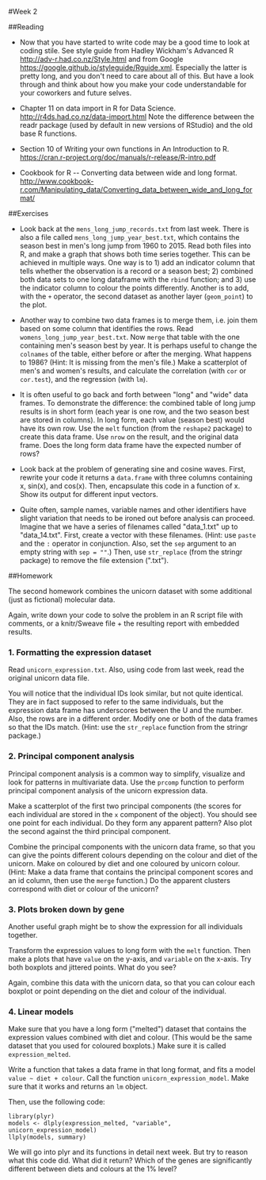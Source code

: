 #Week 2


##Reading

* Now that you have started to write code may be a good time to look at coding stile. See style guide from Hadley Wickham's Advanced R <http://adv-r.had.co.nz/Style.html> and from Google <https://google.github.io/styleguide/Rguide.xml>. Especially the latter is pretty long, and you don't need to care about all of this. But have a look through and think about how you make your code understandable for your coworkers and future selves.

* Chapter 11 on data import in R for Data Science. <http://r4ds.had.co.nz/data-import.html> Note the difference between the readr package (used by default in new versions of RStudio) and the old base R functions.

* Section 10 of Writing your own functions in An Introduction to R. <https://cran.r-project.org/doc/manuals/r-release/R-intro.pdf>

* Cookbook for R -- Converting data between wide and long format. <http://www.cookbook-r.com/Manipulating_data/Converting_data_between_wide_and_long_format/>


##Exercises

* Look back at the  `mens_long_jump_records.txt` from last week. There is also a file called `mens_long_jump_year_best.txt`, which contains the season best in men's long jump from 1960 to 2015. Read both files into R, and make a graph that shows both time series together. This can be achieved in multiple ways. One way is to 1) add an indicator column that tells whether the observation is a record or a season best; 2) combined both data sets to one long dataframe with the `rbind` function; and 3) use the indicator column to colour the points differently. Another is to add, with the `+` operator, the second dataset as another layer (`geom_point`) to the plot.

* Another way to combine two data frames is to merge them, i.e. join them based on some column that identifies the rows. Read `womens_long_jump_year_best.txt`. Now `merge` that table with the one containing men's season best by year. It is perhaps useful to change the `colnames` of the table, either before or after the merging. What happens to 1986? (Hint: It is missing from the men's file.) Make a scatterplot of men's and women's results, and calculate the correlation (with `cor` or `cor.test`), and the regression (with `lm`).

* It is often useful to go back and forth between "long" and "wide" data frames. To demonstrate the difference: the combined table of long jump results is in short form (each year is one row, and the two season best are stored in columns). In long form, each value (season best) would have its own row. Use the `melt` function (from the `reshape2` package) to create this data frame. Use `nrow` on the result, and the original data frame. Does the long form data frame have the expected number of rows?

* Look back at the problem of generating sine and cosine waves. First, rewrite your code it returns a `data.frame` with three columns containing x, sin(x), and cos(x). Then, encapsulate this code in a function of x. Show its output for different input vectors.

* Quite often, sample names, variable names and other identifiers have slight variation that needs to be ironed out before analysis can proceed. Imagine that we have a series of filenames called "data_1.txt" up to "data_14.txt". First, create a vector with these filenames. (Hint: use `paste` and the `:` operator in conjunction. Also, set the `sep` argument to an empty string with `sep = ""`.) Then, use `str_replace` (from the stringr package) to remove the file extension (".txt").




##Homework

The second homework combines the unicorn dataset with some additional (just as fictional) molecular data.

Again, write down your code to solve the problem in an R script file with comments, or a knitr/Sweave file + the resulting report with embedded results.


### 1. Formatting the expression dataset

Read `unicorn_expression.txt`. Also, using code from last week, read the original unicorn data file.

You will notice that the individual IDs look similar, but not quite identical. They are in fact supposed to refer to the same individuals, but the expression data frame has underscores between the U and the number. Also, the rows are in a different order. Modify one or both of the data frames so that the IDs match. (Hint: use the `str_replace` function from the stringr package.)


### 2. Principal component analysis

Principal component analysis is a common way to simplify, visualize and look for patterns in multivariate data. Use the `prcomp` function to perform principal component analysis of the unicorn expression data.

Make a scatterplot of the first two principal components (the scores for each individual are stored in the `x` component of the object). You should see one point for each individual. Do they form any apparent pattern? Also plot the second against the third principal component.

Combine the principal components with the unicorn data frame, so that you can give the points different colours depending on the colour and diet of the unicorn. Make on coloured by diet and one coloured by unicorn colour. (Hint: Make a data frame that contains the principal component scores and an id column, then use the `merge` function.) Do the apparent clusters correspond with diet or colour of the unicorn?


### 3. Plots broken down by gene

Another useful graph might be to show the expression for all individuals together. 

Transform the expression values to long form with the `melt` function. Then make a plots that have `value` on the y-axis, and `variable` on the x-axis. Try both boxplots and jittered points. What do you see? 

Again, combine this data with the unicorn data, so that you can colour each boxplot or point depending on the diet and colour of the individual.



### 4. Linear models

Make sure that you have a long form ("melted") dataset that contains the expression values combined with diet and colour. (This would be the same dataset that you used for coloured boxplots.) Make sure it is called `expression_melted`.

Write a function that takes a data frame in that long format, and fits a model `value ~ diet + colour`. Call the function `unicorn_expression_model`. Make sure that it works and returns an `lm` object.

Then, use the following code:

```
library(plyr)
models <- dlply(expression_melted, "variable", unicorn_expression_model)
llply(models, summary)
```

We will go into plyr and its functions in detail next week. But try to reason what this code did. What did it return? Which of the genes are significantly different between diets and colours at the 1% level?